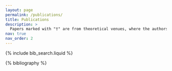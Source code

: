 ```yaml
---
layout: page
permalink: /publications/
title: Publications
description: >
  Papers marked with "†" are from theoretical venues, where the authors have equal contributions and are ordered alphabetically.
nav: true
nav_order: 2
---
```


<!-- _pages/publications.md -->

<!-- Bibsearch Feature -->

{% include bib_search.liquid %}

<div class="publications">

{% bibliography %}

</div>
